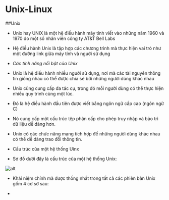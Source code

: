# Unix-Linux

##Unix
- Unix hay UNIX là một hệ điều hành máy tính viết vào những năm 1960 và 1970 do một số nhân viên công ty AT&T Bell Labs 

- Hệ điều hành Unix là tập hợp các chương trình mà thực hiện vai trò như một đường link giữa máy tính và người sử dụng

-  *Các tính năng nổi bật của Unix*

 - Unix là hệ điều hành nhiều người sử dụng, nơi mà các tài nguyên thông tin giống nhau có thể được chia sẻ bởi những người dùng khác nhau
 - Unix cũng cung cấp đa tác cụ, trong đó mỗi người dùng có thể thực hiện nhiều quy trình cùng một lúc.
 - Đó là hệ điều hành đầu tiên được viết bằng ngôn ngữ cấp cao (ngôn ngữ C) 
 - Nó cung cấp một cấu trúc tệp phân cấp cho phép truy nhập và bảo trì dữ liệu dễ dàng hơn.
 - Unix có các chức năng mạng tích hợp để những người dùng khác nhau có thể dễ dàng trao đổi thông tin.

- Cấu trúc của một hệ thống Uinx

 - Sơ đồ dưới đây là cấu trúc của một hệ thống Unix:

 ![alt](https://www.vietjack.com/unix/images/cau_truc_he_thong_unix_linux.jpg)
 - Khái niệm chính mà được thống nhất trong tất cả các phiên bản Unix gồm 4 cơ sở sau:

  - 